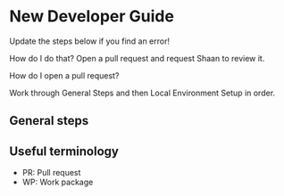 # New Developer Guide

Update the steps below if you find an error!

How do I do that? Open a pull request and request Shaan to review it. 

How do I open a pull request? 

Work through General Steps and then Local Environment Setup in order.

## General steps 

## Useful terminology

- PR: Pull request 
- WP: Work package
